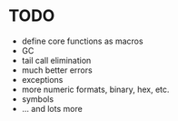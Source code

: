 # TODO

* define core functions as macros
* GC
* tail call elimination
* much better errors
* exceptions
* more numeric formats, binary, hex, etc.
* symbols
* ... and lots more
